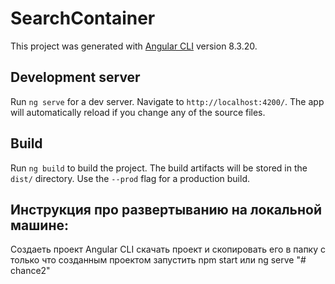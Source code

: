 # SearchContainer

This project was generated with [Angular CLI](https://github.com/angular/angular-cli) version 8.3.20.

## Development server

Run `ng serve` for a dev server. Navigate to `http://localhost:4200/`. The app will automatically reload if you change any of the source files.


## Build

Run `ng build` to build the project. The build artifacts will be stored in the `dist/` directory. Use the `--prod` flag for a production build.

## Инструкция про развертыванию на локальной машине:
Создаеть проект Angular CLI
скачать проект и скопировать его в папку с только что созданным проектом
запустить npm start или ng serve
"# chance2" 
